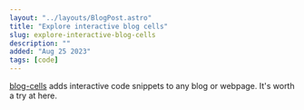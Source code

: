 ```yaml
---
layout: "../layouts/BlogPost.astro"
title: "Explore interactive blog cells"
slug: explore-interactive-blog-cells
description: ""
added: "Aug 25 2023"
tags: [code]
---
```


[blog-cells](https://github.com/rameshvarun/blog-cells) adds interactive code snippets to any blog or webpage. It's worth a try at here.

<p>
<script type="text/notebook-cell" data-autorun="true">
console.log("Hello World!");
</script>
</p>

<p>
<script type="text/notebook-cell">
console.log("Hello World, but not automatic.");
</script>
</p>

<script type="text/notebook-cell" data-autorun="true">
const response = await fetch("https://pokeapi.co/api/v2/pokemon/ditto");
const data = await response.json();
console.log(data);
</script>

<link rel="stylesheet" href="https://cdn.jsdelivr.net/npm/blog-cells@0.4.1/dist/blog-cells.css" />
<script type="module" src="https://cdn.jsdelivr.net/npm/blog-cells@0.4.1/dist/blog-cells.js"></script>
